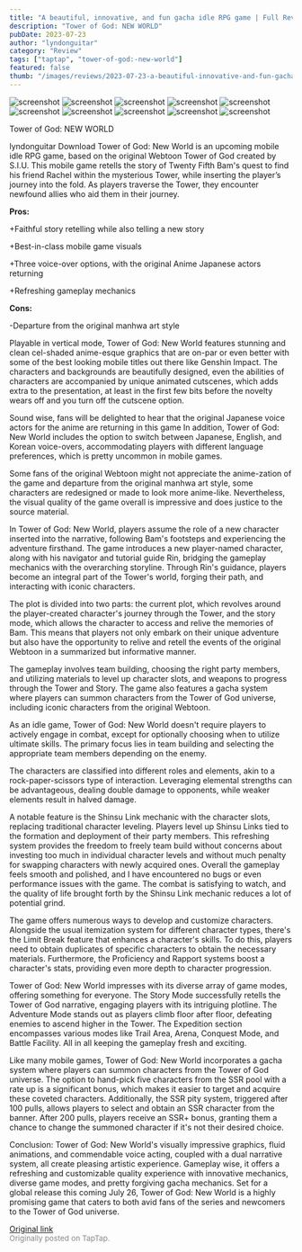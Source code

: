 ```yaml
---
title: "A beautiful, innovative, and fun gacha idle RPG game | Full Review - Tower of God: New World"
description: "Tower of God: NEW WORLD"
pubDate: 2023-07-23
author: "lyndonguitar"
category: "Review"
tags: ["taptap", "tower-of-god:-new-world"]
featured: false
thumb: "/images/reviews/2023-07-23-a-beautiful-innovative-and-fun-gacha-idle-rpg-game--full-review---tower-of-god-new-world-0.avif"
---
```


<div class="gallery">
  <img src="/images/reviews/2023-07-23-a-beautiful-innovative-and-fun-gacha-idle-rpg-game--full-review---tower-of-god-new-world-0.avif" alt="screenshot" />
  <img src="/images/reviews/2023-07-23-a-beautiful-innovative-and-fun-gacha-idle-rpg-game--full-review---tower-of-god-new-world-1.avif" alt="screenshot" />
  <img src="/images/reviews/2023-07-23-a-beautiful-innovative-and-fun-gacha-idle-rpg-game--full-review---tower-of-god-new-world-2.avif" alt="screenshot" />
  <img src="/images/reviews/2023-07-23-a-beautiful-innovative-and-fun-gacha-idle-rpg-game--full-review---tower-of-god-new-world-3.avif" alt="screenshot" />
  <img src="/images/reviews/2023-07-23-a-beautiful-innovative-and-fun-gacha-idle-rpg-game--full-review---tower-of-god-new-world-4.avif" alt="screenshot" />
  <img src="/images/reviews/2023-07-23-a-beautiful-innovative-and-fun-gacha-idle-rpg-game--full-review---tower-of-god-new-world-5.avif" alt="screenshot" />
  <img src="/images/reviews/2023-07-23-a-beautiful-innovative-and-fun-gacha-idle-rpg-game--full-review---tower-of-god-new-world-6.avif" alt="screenshot" />
  <img src="/images/reviews/2023-07-23-a-beautiful-innovative-and-fun-gacha-idle-rpg-game--full-review---tower-of-god-new-world-7.avif" alt="screenshot" />
  <img src="/images/reviews/2023-07-23-a-beautiful-innovative-and-fun-gacha-idle-rpg-game--full-review---tower-of-god-new-world-8.avif" alt="screenshot" />
  <img src="/images/reviews/2023-07-23-a-beautiful-innovative-and-fun-gacha-idle-rpg-game--full-review---tower-of-god-new-world-9.avif" alt="screenshot" />
</div>

Tower of God: NEW WORLD

lyndonguitar
Download
Tower of God: New World is an upcoming mobile idle RPG game, based on the original Webtoon Tower of God created by S.I.U. This mobile game retells the story of Twenty Fifth Bam's quest to find his friend Rachel within the mysterious Tower, while inserting the player’s journey into the fold. As players traverse the Tower, they encounter newfound allies who aid them in their journey.


**Pros:**


+Faithful story retelling while also telling a new story

+Best-in-class mobile game visuals

+Three voice-over options, with the original Anime Japanese actors returning

+Refreshing gameplay mechanics


**Cons:**


-Departure from the original manhwa art style

Playable in vertical mode, Tower of God: New World features stunning and clean cel-shaded anime-esque graphics that are on-par or even better with some of the best looking mobile titles out there like Genshin Impact. The characters and backgrounds are beautifully designed, even the abilities of characters are accompanied by unique animated cutscenes, which adds extra to the presentation, at least in the first few bits before the novelty wears off and you turn off the cutscene option.

Sound wise, fans will be delighted to hear that the original Japanese voice actors for the anime are returning in this game In addition, Tower of God: New World includes the option to switch between Japanese, English, and Korean voice-overs, accommodating players with different language preferences, which is pretty uncommon in mobile games.

Some fans of the original Webtoon might not appreciate the anime-zation of the game and departure from the original manhwa art style, some characters are redesigned or made to look more anime-like. Nevertheless, the visual quality of the game overall is impressive and does justice to the source material.

In Tower of God: New World, players assume the role of a new character inserted into the narrative, following Bam's footsteps and experiencing the adventure firsthand. The game introduces a new player-named character, along with his navigator and tutorial guide Rin, bridging the gameplay mechanics with the overarching storyline. Through Rin's guidance, players become an integral part of the Tower's world, forging their path, and interacting with iconic characters.

The plot is divided into two parts: the current plot, which revolves around the player-created character's journey through the Tower, and the story mode, which allows the character to access and relive the memories of Bam. This means that players not only embark on their unique adventure but also have the opportunity to relive and retell the events of the original Webtoon in a summarized but informative manner.

The gameplay involves team building, choosing the right party members, and utilizing materials to level up character slots, and weapons to progress through the Tower and Story. The game also features a gacha system where players can summon characters from the Tower of God universe, including iconic characters from the original Webtoon.

As an idle game, Tower of God: New World doesn't require players to actively engage in combat, except for optionally choosing when to utilize ultimate skills. The primary focus lies in team building and selecting the appropriate team members depending on the enemy.

The characters are classified into different roles and elements, akin to a rock-paper-scissors type of interaction. Leveraging elemental strengths can be advantageous, dealing double damage to opponents, while weaker elements result in halved damage.

A notable feature is the Shinsu Link mechanic with the character slots, replacing traditional character leveling. Players level up Shinsu Links tied to the formation and deployment of their party members. This refreshing system provides the freedom to freely team build without concerns about investing too much in individual character levels and without much penalty for swapping characters with newly acquired ones. Overall the gameplay feels smooth and polished, and I have encountered no bugs or even performance issues with the game. The combat is satisfying to watch, and the quality of life brought forth by the Shinsu Link mechanic reduces a lot of potential grind.

The game offers numerous ways to develop and customize characters. Alongside the usual itemization system for different character types, there's the Limit Break feature that enhances a character's skills. To do this, players need to obtain duplicates of specific characters to obtain the necessary materials. Furthermore, the Proficiency and Rapport systems boost a character's stats, providing even more depth to character progression.

Tower of God: New World impresses with its diverse array of game modes, offering something for everyone. The Story Mode successfully retells the Tower of God narrative, engaging players with its intriguing plotline. The Adventure Mode stands out as players climb floor after floor, defeating enemies to ascend higher in the Tower. The Expedition section encompasses various modes like Trail Area, Arena, Conquest Mode, and Battle Facility. All in all keeping the gameplay fresh and exciting.

Like many mobile games, Tower of God: New World incorporates a gacha system where players can summon characters from the Tower of God universe. The option to hand-pick five characters from the SSR pool with a rate up is a significant bonus, which makes it easier to target and acquire these coveted characters. Additionally, the SSR pity system, triggered after 100 pulls, allows players to select and obtain an SSR character from the banner. After 200 pulls, players receive an SSR+ bonus, granting them a chance to change the summoned character if it's not their desired choice.

Conclusion:
Tower of God: New World's visually impressive graphics, fluid animations, and commendable voice acting, coupled with a dual narrative system, all create pleasing artistic experience. Gameplay wise, it offers a refreshing and customizable quality experience with innovative mechanics, diverse game modes, and pretty forgiving gacha mechanics. Set for a global release this coming July 26, Tower of God: New World is a highly promising game that caters to both avid fans of the series and newcomers to the Tower of God universe.

[Original link](https://m.taptap.io/post/6040728?share_id=0dd7029fc689&utm_medium=share&utm_source=discord)<br><span style="font-size: 0.95em; color: #888;">Originally posted on TapTap.</span>
